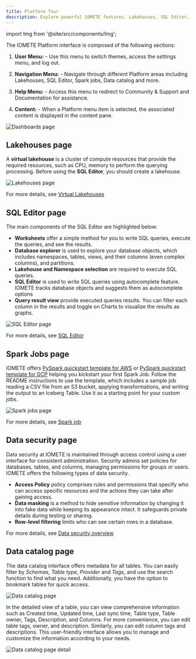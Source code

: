 ```yaml
---
title: Platform Tour
description: Explore powerful IOMETE features. Lakehouses, SQL Editor, Spark Jobs, Data Catalog, Data Security, Notebooks. Simplify data management seamlessly.
---
```


import Img from '@site/src/components/Img';

The IOMETE Platform interface is composed of the following sections:

1. **User Menu:** - Use this menu to switch themes, access the settings menu, and log out.

2. **Navigation Menu:** - Navigate through different Platform areas including Lakehouses, SQL Editor, Spark jobs, Data catalog and more.

3. **Help Menu:** - Access this menu to redirect to Community & Support and Documentation for assistance.

4. **Content:** - When a Platform menu item is selected, the associated content is displayed in the content pane.

  <Img src="/img/getting-started/platform-tour/dashboard-page.png" alt="Dashboards page"/>

## Lakehouses page

A **virtual lakehouse** is a cluster of compute resources that provide the required resources, such as CPU, memory to perform the querying processing.
Before using the **SQL Editor**, you should create a lakehouse.

<Img src="/img/getting-started/platform-tour/lakehouse-page.png" alt="Lakehouses page"/>

For more details, see [Virtual Lakehouses](/docs/user-guide/virtual-lakehouses.md)

## SQL Editor page

The main components of the SQL Editor are highlighted below:

- **Worksheets** offer a simple method for you to write SQL queries, execute the queries, and see the results.
- **Database explorer** is used to explore your database objects, which includes namespaces, tables, views, and their columns (even complex columns), and partitions.
- **Lakehouse and Namespace selection** are required to execute SQL queries.
- **SQL Editor** is used to write SQL queries using autocomplete feature. IOMETE tracks database objects and suggests them as autocomplete options
- **Query result view** provide executed queries results. You can filter each column in the results and toggle on Charts to visualize the results as graphs.

<Img src="/img/getting-started/platform-tour/sql-editor-page.png" alt="SQL Editor page"/>

For more details, see [SQL Editor](/docs/user-guide/sql-editor.md)

<!-- ## Connect clusters page

A **virtual lakehouse** is a cluster of compute resources that provide the required resources, such as CPU, memory to perform the querying processing.

<Img src="/img/getting-started/platform-tour/connect-cluster.png" alt="Connect clusters page"/> -->

<!-- For more details, see [Connect clusters](/docs/user-guide/virtual-lakehouses.md). -->

## Spark Jobs page

IOMETE offers [PySpark quickstart template for AWS](https://github.com/iomete/spark-job-template) or [PySpark quickstart template for GCP](https://github.com/iomete/spark-job-template-gcp) helping you kickstart your first Spark Job. Follow the README instructions to use the template, which includes a sample job reading a CSV file from an S3 bucket, applying transformations, and writing the output to an Iceberg Table. Use it as a starting point for your custom jobs.

<Img src="/img/getting-started/platform-tour/spark-jobs-page.png" alt="Spark jobs page"/>

For more details, see [Spark job](/docs/developer-guide/spark-job/getting-started.md)

## Data security page

Data security at IOMETE is maintained through access control using a user interface for consistent administration. Security admins set policies for databases, tables, and columns, managing permissions for groups or users. IOMETE offers the following types of data security.

- **Access Policy** policy comprises rules and permissions that specify who can access specific resources and the actions they can take after gaining access.
- **Data masking** is a method to hide sensitive information by changing it into fake data while keeping its appearance intact. It safeguards private details during testing or sharing.
- **Row-level filtering** limits who can see certain rows in a database.

For more details, see [Data security overview](/docs/user-guide/data-security/overview.mdx)

## Data catalog page

The data catalog interface offers metadata for all tables.
You can easily filter by _Schemas_, _Table type_, _Provider_ and _Tags_, and use the search function to find what you need. Additionally, you have the option to bookmark tables for quick access.

<Img src="/img/getting-started/platform-tour/data-catalog-page.png" alt="Data catalog page"/>

In the detailed view of a table, you can view comprehensive information such as Created time, Updated time, Last sync time, Table type, Table owner, Tags, Description, and Columns. For more convenience, you can edit table tags, owner, and description. Similarly, you can edit column tags and descriptions. This user-friendly interface allows you to manage and customize the information according to your needs.

<Img src="/img/getting-started/platform-tour/data-catalog-page-detail.png" alt="Data catalog page detail"/>
<!--## Notebook -->
